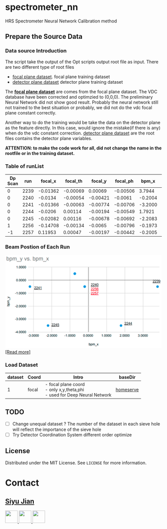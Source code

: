 # spectrometer_nn
HRS Spectrometer Neural Network Calibration method

## Prepare the Source Data
### Data source Introduction
The script take the output of the Opt scripts output root file as input. There are two different type of root files

- [focal plane dataset](./dataGenerator/data/data_focal). focal plane training dataset
- [detector plane dataset](./dataGenerator/data/data_detCoord) detector plane training dataset

The **[focal plane dataset](./dataGenerator/data/data_focal)** are comes from the focal plane dataset. The VDC database have been corrected and optimzied to (0,0,0). The preliminary Neural Network did not 
show good result. Probably the neural network still not trained to the best situation or probably, we did not do the vdc focal plane constant correctly. 

Another way to do the training would be take the data on the detector plane as the feature directly. In this case, would ignore the mistake(if there is any) when do the vdc constant correction. [detector plane dataset](./dataGenerator/data/data_detCoord) 
are the root files contains the detector plane variables. 

**ATTENTION: to make the code work for all, did not change the name in the rootfile or in the training dataset.**

<a align='center'><h3>Table of runList</h3> </a>

| Dp Scan | run  | focal\_x  | focal\_th | focal\_y  | focal\_ph | bpm\_x   | bpm\_y   |
| ------- | ---- | --------- | --------- | --------- | --------- | -------- | -------- |
| 0       | 2239 | \-0.01362 | \-0.00069 | 0.00069   | \-0.00506 | 3.7944   | \-0.5007 |
| 0       | 2240 | \-0.0134  | \-0.00054 | \-0.00421 | \-0.0061  | \-0.2004 | \-0.4996 |
| 0       | 2241 | \-0.01366 | \-0.00063 | \-0.00774 | \-0.00706 | \-3.2000 | \-0.4986 |
| 0       | 2244 | \-0.0206  | 0.00114   | \-0.00194 | \-0.00549 | 1.7921   | \-3.4975 |
| 0       | 2245 | \-0.02082 | 0.00116   | \-0.00678 | \-0.00692 | \-2.2083 | \-3.4970 |
| 1       | 2256 | \-0.14708 | \-0.00134 | \-0.0065  | \-0.00796 | \-0.1973 | \-0.4995 |
| \-1     | 2257 | 0.11953   | 0.00047   | \-0.00197 | \-0.00442 | \-0.2005 | \-0.4984 |

<a align='center'><h3>Beam Postion of Each Run</h3> </a>
![](./dataGenerator/resource/runList.png)
[[Read more]](./dataGenerator)

### Load Dataset

| dataset | Coord | Intro                                                                                    | baseDir                                                                       |
| ------- | ----- | ---------------------------------------------------------------------------------------- | ----------------------------------------------------------------------------- |
| 1       | focal | \- focal plane coord<br>\- only x,y,theta,phi<br>\- used for Deep Neural Network | [homeserve](http://216.197.71.44/Data/spectro_nn/focalPlane/EqEvt731/order0/) |


## TODO
 - [ ] Change unequal dataset ? The number of the dataset in each sieve hole will reflect the importance of the sieve hole
 - [ ] Try Detector Coordination System different order optimize
<!-- LICENSE -->
## License

Distributed under the MIT License. See `LICENSE` for more information.

# Contact
## [Siyu Jian]()
<p align="left">

<a href="https://github.com/Jiansiyu">
<img src="https://github.githubassets.com/images/modules/logos_page/GitHub-Mark.png" width="40" height="40">
</a>

<a href="mailto:sj9va@virginia.edu">
<img src="https://preview.redd.it/izqwm1g21b751.png?auto=webp&s=da8f46dec79e38870efeac10d5a829e50792686b" width="40" height="40">
</a>

<a href="https://www.linkedin.com/in/jiansiyu/">
<img src="https://upload.wikimedia.org/wikipedia/commons/e/e9/Linkedin_icon.svg" width="40" height="40">
</a>

[comment]: <> (<a href="https://github.com/markdown-templates/markdown-snippets/stargazers">)

[comment]: <> (<img src="https://img.shields.io/github/stars/markdown-templates/markdown-snippets.svg" alt="Stars">)

[comment]: <> (</a>)

</p>

